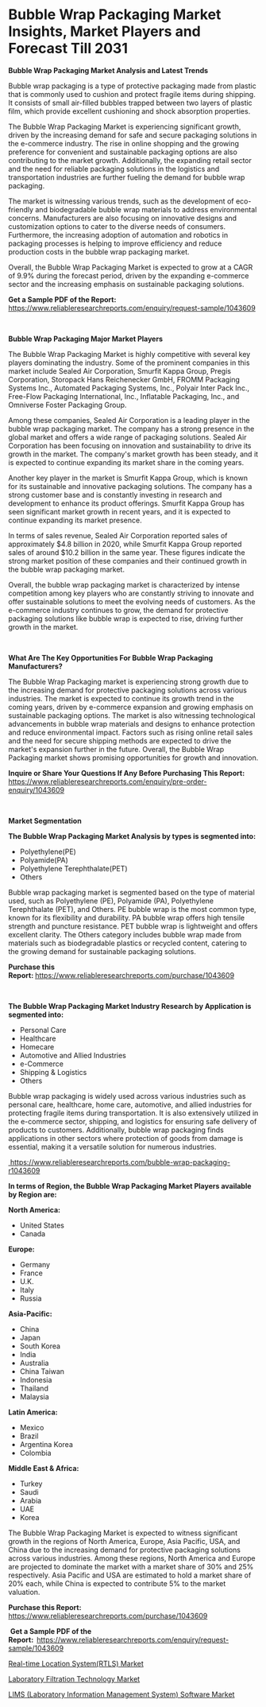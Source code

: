 <p><h1>Bubble Wrap Packaging Market Insights, Market Players and Forecast Till 2031</h1></p><p><strong>Bubble Wrap Packaging Market Analysis and Latest Trends</strong></p>
<p><p>Bubble wrap packaging is a type of protective packaging made from plastic that is commonly used to cushion and protect fragile items during shipping. It consists of small air-filled bubbles trapped between two layers of plastic film, which provide excellent cushioning and shock absorption properties.</p><p>The Bubble Wrap Packaging Market is experiencing significant growth, driven by the increasing demand for safe and secure packaging solutions in the e-commerce industry. The rise in online shopping and the growing preference for convenient and sustainable packaging options are also contributing to the market growth. Additionally, the expanding retail sector and the need for reliable packaging solutions in the logistics and transportation industries are further fueling the demand for bubble wrap packaging.</p><p>The market is witnessing various trends, such as the development of eco-friendly and biodegradable bubble wrap materials to address environmental concerns. Manufacturers are also focusing on innovative designs and customization options to cater to the diverse needs of consumers. Furthermore, the increasing adoption of automation and robotics in packaging processes is helping to improve efficiency and reduce production costs in the bubble wrap packaging market.</p><p>Overall, the Bubble Wrap Packaging Market is expected to grow at a CAGR of 9.9% during the forecast period, driven by the expanding e-commerce sector and the increasing emphasis on sustainable packaging solutions.</p></p>
<p><strong>Get a Sample PDF of the Report:&nbsp;</strong> <a href="https://www.reliableresearchreports.com/enquiry/request-sample/1043609">https://www.reliableresearchreports.com/enquiry/request-sample/1043609</a></p>
<p>&nbsp;</p>
<p><strong>Bubble Wrap Packaging Major Market Players</strong></p>
<p><p>The Bubble Wrap Packaging Market is highly competitive with several key players dominating the industry. Some of the prominent companies in this market include Sealed Air Corporation, Smurfit Kappa Group, Pregis Corporation, Storopack Hans Reichenecker GmbH, FROMM Packaging Systems Inc., Automated Packaging Systems, Inc., Polyair Inter Pack Inc., Free-Flow Packaging International, Inc., Inflatable Packaging, Inc., and Omniverse Foster Packaging Group.</p><p>Among these companies, Sealed Air Corporation is a leading player in the bubble wrap packaging market. The company has a strong presence in the global market and offers a wide range of packaging solutions. Sealed Air Corporation has been focusing on innovation and sustainability to drive its growth in the market. The company's market growth has been steady, and it is expected to continue expanding its market share in the coming years.</p><p>Another key player in the market is Smurfit Kappa Group, which is known for its sustainable and innovative packaging solutions. The company has a strong customer base and is constantly investing in research and development to enhance its product offerings. Smurfit Kappa Group has seen significant market growth in recent years, and it is expected to continue expanding its market presence.</p><p>In terms of sales revenue, Sealed Air Corporation reported sales of approximately $4.8 billion in 2020, while Smurfit Kappa Group reported sales of around $10.2 billion in the same year. These figures indicate the strong market position of these companies and their continued growth in the bubble wrap packaging market.</p><p>Overall, the bubble wrap packaging market is characterized by intense competition among key players who are constantly striving to innovate and offer sustainable solutions to meet the evolving needs of customers. As the e-commerce industry continues to grow, the demand for protective packaging solutions like bubble wrap is expected to rise, driving further growth in the market.</p></p>
<p>&nbsp;</p>
<p><strong>What Are The Key Opportunities For Bubble Wrap Packaging Manufacturers?</strong></p>
<p><p>The Bubble Wrap Packaging market is experiencing strong growth due to the increasing demand for protective packaging solutions across various industries. The market is expected to continue its growth trend in the coming years, driven by e-commerce expansion and growing emphasis on sustainable packaging options. The market is also witnessing technological advancements in bubble wrap materials and designs to enhance protection and reduce environmental impact. Factors such as rising online retail sales and the need for secure shipping methods are expected to drive the market's expansion further in the future. Overall, the Bubble Wrap Packaging market shows promising opportunities for growth and innovation.</p></p>
<p><strong>Inquire or Share Your Questions If Any Before Purchasing This Report:</strong> <a href="https://www.reliableresearchreports.com/enquiry/pre-order-enquiry/1043609">https://www.reliableresearchreports.com/enquiry/pre-order-enquiry/1043609</a></p>
<p>&nbsp;</p>
<p><strong>Market Segmentation</strong></p>
<p><strong>The Bubble Wrap Packaging Market Analysis by types is segmented into:</strong></p>
<p><ul><li>Polyethylene(PE)</li><li>Polyamide(PA)</li><li>Polyethylene Terephthalate(PET)</li><li>Others</li></ul></p>
<p><p>Bubble wrap packaging market is segmented based on the type of material used, such as Polyethylene (PE), Polyamide (PA), Polyethylene Terephthalate (PET), and Others. PE bubble wrap is the most common type, known for its flexibility and durability. PA bubble wrap offers high tensile strength and puncture resistance. PET bubble wrap is lightweight and offers excellent clarity. The Others category includes bubble wrap made from materials such as biodegradable plastics or recycled content, catering to the growing demand for sustainable packaging solutions.</p></p>
<p><strong>Purchase this Report:&nbsp;</strong><a href="https://www.reliableresearchreports.com/purchase/1043609">https://www.reliableresearchreports.com/purchase/1043609</a></p>
<p>&nbsp;</p>
<p><strong>The Bubble Wrap Packaging Market Industry Research by Application is segmented into:</strong></p>
<p><ul><li>Personal Care</li><li>Healthcare</li><li>Homecare</li><li>Automotive and Allied Industries</li><li>e-Commerce</li><li>Shipping & Logistics</li><li>Others</li></ul></p>
<p><p>Bubble wrap packaging is widely used across various industries such as personal care, healthcare, home care, automotive, and allied industries for protecting fragile items during transportation. It is also extensively utilized in the e-commerce sector, shipping, and logistics for ensuring safe delivery of products to customers. Additionally, bubble wrap packaging finds applications in other sectors where protection of goods from damage is essential, making it a versatile solution for numerous industries.</p></p>
<p><a href="https://www.reliableresearchreports.com/bubble-wrap-packaging-r1043609">&nbsp;https://www.reliableresearchreports.com/bubble-wrap-packaging-r1043609</a></p>
<p><strong>In terms of Region, the Bubble Wrap Packaging Market Players available by Region are:</strong></p>
<p>
    <p> <strong> North America: </strong>
        <ul>
            <li>United States</li>
            <li>Canada</li>
        </ul>
        </p> 
    <p> <strong> Europe: </strong>
        <ul>
            <li>Germany</li>
            <li>France</li>
            <li>U.K.</li>
            <li>Italy</li>
            <li>Russia</li>
        </ul>
        </p> 
    <p> <strong> Asia-Pacific: </strong>
        <ul>
            <li>China</li>
            <li>Japan</li>
            <li>South Korea</li>
            <li>India</li>
            <li>Australia</li>
            <li>China Taiwan</li>
            <li>Indonesia</li>
            <li>Thailand</li>
            <li>Malaysia</li>
        </ul>
        </p> 
    <p> <strong> Latin America: </strong>
        <ul>
            <li>Mexico</li>
            <li>Brazil</li>
            <li>Argentina Korea</li>
            <li>Colombia</li>
        </ul>
        </p> 
    <p> <strong> Middle East & Africa: </strong>
        <ul>
            <li>Turkey</li>
            <li>Saudi</li>
            <li>Arabia</li>
            <li>UAE</li>
            <li>Korea</li>
        </ul>
    </p>
    </p>
<p><p>The Bubble Wrap Packaging Market is expected to witness significant growth in the regions of North America, Europe, Asia Pacific, USA, and China due to the increasing demand for protective packaging solutions across various industries. Among these regions, North America and Europe are projected to dominate the market with a market share of 30% and 25% respectively. Asia Pacific and USA are estimated to hold a market share of 20% each, while China is expected to contribute 5% to the market valuation.</p></p>
<p><strong>Purchase this Report: </strong><a href="https://www.reliableresearchreports.com/purchase/1043609">https://www.reliableresearchreports.com/purchase/1043609</a></p>
<p>&nbsp;<strong>Get a Sample PDF of the Report:&nbsp;&nbsp;</strong><a href="https://www.reliableresearchreports.com/enquiry/request-sample/1043609">https://www.reliableresearchreports.com/enquiry/request-sample/1043609</a></p>
<p><strong></strong></p>
<p><p><a href="https://github.com/nigngrjl95/Market-Research-Report-List-1/blob/main/real-time-location-systemrtls-market.md">Real-time Location System(RTLS) Market</a></p><p><a href="https://github.com/ajiariaa/Market-Research-Report-List-1/blob/main/laboratory-filtration-technology-market.md">Laboratory Filtration Technology Market</a></p><p><a href="https://github.com/sarohimweaach77/Market-Research-Report-List-1/blob/main/lims-laboratory-information-management-system-software-market.md">LIMS (Laboratory Information Management System) Software Market</a></p></p>